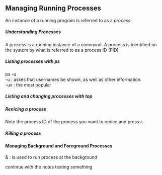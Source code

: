 ## Managing Running Processes
An instance of a running program is referred to as a *process*.

##### Understanding Processes
A process is a running instance of a command. A process is identified on the system by what is referred to as a process ID (PID)

##### Listing processes with ps
ps -u\
-u : askes that usernames be shown, as well as other information.\
-ux : the most popular

##### Listing and changing processes with top

##### Renicing a process
Note the process ID of the process you want to renice and press *r*.

##### Killing a process

#### Managing Background and Foreground Processes
& : is used to run process at the background

continue with the notes
testing something